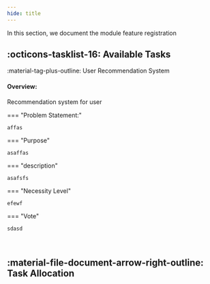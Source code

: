 ```yaml
---
hide: title
---
```


In this section, we document the module feature registration

## :octicons-tasklist-16: **Available Tasks**

:material-tag-plus-outline: User Recommendation System

#### Overview: 

Recommendation system for user

=== "Problem Statement:"

	affas

=== "Purpose"

	asaffas

=== "description"

	asafsfs 

=== "Necessity Level"

	efewf

=== "Vote"
	
	sdasd

<br>


## :material-file-document-arrow-right-outline: **Task Allocation**



